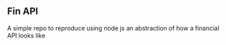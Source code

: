 ## Fin API

A simple repo to reproduce using node js an abstraction of how a financial API looks like
